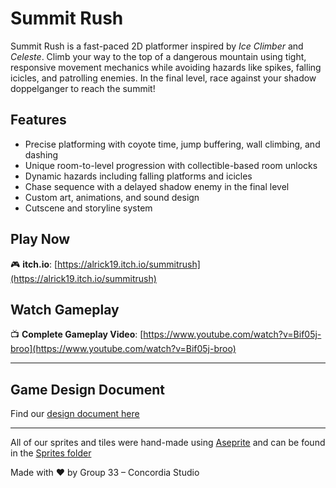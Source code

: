 # Summit Rush

Summit Rush is a fast-paced 2D platformer inspired by *Ice Climber* and *Celeste*. Climb your way to the top of a dangerous mountain using tight, responsive movement mechanics while avoiding hazards like spikes, falling icicles, and patrolling enemies. In the final level, race against your shadow doppelganger to reach the summit!

## Features
- Precise platforming with coyote time, jump buffering, wall climbing, and dashing
- Unique room-to-level progression with collectible-based room unlocks
- Dynamic hazards including falling platforms and icicles
- Chase sequence with a delayed shadow enemy in the final level
- Custom art, animations, and sound design
- Cutscene and storyline system

## Play Now  
🎮 **itch.io**: [https://alrick19.itch.io/summitrush](https://alrick19.itch.io/summitrush)

## Watch Gameplay  
📺 **Complete Gameplay Video**: [https://www.youtube.com/watch?v=Bif05j-broo](https://www.youtube.com/watch?v=Bif05j-broo)

---

## Game Design Document
Find our [design document here](Group%2033%20Design%20Document.pdf)

--- 

All of our sprites and tiles were hand-made using [Aseprite](https://www.aseprite.org) and can be found in the [Sprites folder](/Assets/Sprites/)

Made with ❤️ by Group 33 – Concordia Studio  
